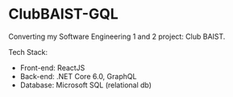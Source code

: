 # ClubBAIST-GQL
Converting my Software Engineering 1 and 2 project: Club BAIST.

Tech Stack:
- Front-end: ReactJS
- Back-end: .NET Core 6.0, GraphQL
- Database: Microsoft SQL (relational db)
